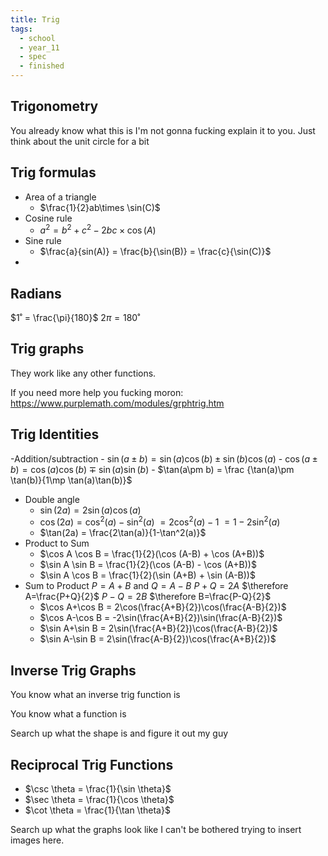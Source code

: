 ```yaml
---
title: Trig
tags:
  - school
  - year_11
  - spec
  - finished
---
```

## Trigonometry
You already know what this is I'm not gonna fucking explain it to you. Just think about the unit circle for a bit

## Trig formulas
- Area of a triangle
	- $\frac{1}{2}ab\times \sin(C)$
- Cosine rule
	- $a^2 = b^2+c^2-2bc \times \cos(A)$
- Sine rule
	- $\frac{a}{sin(A)} = \frac{b}{\sin(B)} = \frac{c}{\sin(C)}$
- 
## Radians
$1˚ = \frac{\pi}{180}$
$2\pi = 180˚$
## Trig graphs
They work like any other functions.

If you need more help you fucking moron: https://www.purplemath.com/modules/grphtrig.htm
## Trig Identities

-Addition/subtraction
	- $\sin(a\pm b) = \sin(a)\cos(b) \pm \sin(b)\cos(a)$
	- $\cos(a\pm b) = \cos(a)\cos(b) \mp \sin(a)\sin(b)$
	- $\tan(a\pm b) = \frac {\tan(a)\pm \tan(b)}{1\mp \tan(a)\tan(b)}$ 
- Double angle
	- $\sin(2a) = 2\sin(a)\cos(a)$
	- $\cos(2a) = \cos^2(a)-\sin^2(a)$
			$= 2\cos^2(a)-1$
			$= 1-2\sin^2(a)$
	- $\tan(2a) = \frac{2\tan(a)}{1-\tan^2(a)}$
- Product to Sum
	-  $\cos A \cos B = \frac{1}{2}(\cos (A-B) + \cos (A+B))$
	-  $\sin A \sin B = \frac{1}{2}(\cos (A-B) - \cos (A+B))$
	-  $\sin A \cos B = \frac{1}{2}(\sin (A+B) + \sin (A-B))$
- Sum to Product
		$P = A+B$ and $Q=A-B$
		$P+Q=2A$
		$\therefore A=\frac{P+Q}{2}$
		$P-Q=2B$
		$\therefore B=\frac{P-Q}{2}$
	- $\cos A+\cos B = 2\cos(\frac{A+B}{2})\cos(\frac{A-B}{2})$
	- $\cos A-\cos B = -2\sin(\frac{A+B}{2})\sin(\frac{A-B}{2})$
	- $\sin A+\sin B = 2\sin(\frac{A+B}{2})\cos(\frac{A-B}{2})$
	- $\sin A-\sin B = 2\sin(\frac{A-B}{2})\cos(\frac{A+B}{2})$


## Inverse Trig Graphs

You know what an inverse trig function is

You know what a function is

Search up what the shape is and figure it out my guy
## Reciprocal Trig Functions

- $\csc \theta = \frac{1}{\sin \theta}$ 
- $\sec \theta = \frac{1}{\cos \theta}$
- $\cot \theta = \frac{1}{\tan \theta}$ 

Search up what the graphs look like I can't be bothered trying to insert images here.

